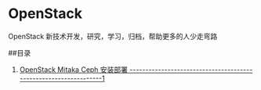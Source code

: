 # OpenStack
OpenStack 新技术开发，研究，学习，归档，帮助更多的人少走弯路

##目录
1) [OpenStack Mitaka Ceph 安装部署 -----------------------------------------------------------------1](技术文档/OpenStack_Mitaka_Ceph)
